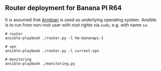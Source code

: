## Router deployment for Banana PI R64

It is assumed that [Armbian](https://github.com/muravjov/armbian-build) is used as underlying operating system.
Ansible is to run from non-root user with root rights via `sudo`, e.g. with name `sa`.

```
# router
ansible-playbook ./router.py -l hm-bananapi-1

# vpn
ansible-playbook ./router.py -l current-vpn

# monitoring
ansible-playbook ./monitoring.py
```
